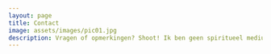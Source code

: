 ```yaml
---
layout: page
title: Contact
image: assets/images/pic01.jpg
description: Vragen of opmerkingen? Shoot! Ik ben geen spiritueel medium dus ik heb niet hét antwoord op al je vragen. Maar ik wil het gerust proberen. 
---
```

